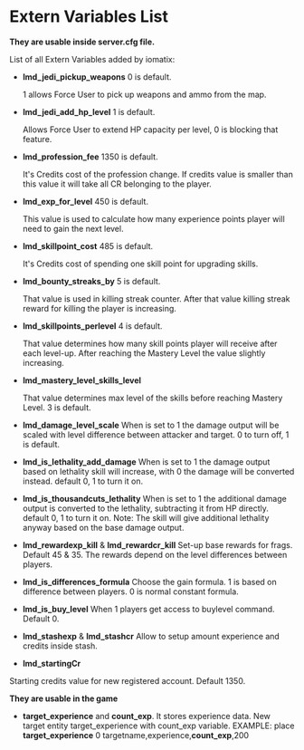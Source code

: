 # Extern Variables List
**They are usable inside server.cfg file.**

List of all Extern Variables added by iomatix:
- **lmd_jedi_pickup_weapons** 0 is default. 
  
  1 allows Force User to pick up weapons and ammo from the map. 
- **lmd_jedi_add_hp_level** 1 is default. 
  
  Allows Force User to extend HP capacity per level, 0 is blocking that feature.  
- **lmd_profession_fee** 1350 is default. 
  
  It's Credits cost of the profession change. If credits value is smaller than this value it will take all CR belonging to the player.
- **lmd_exp_for_level** 450 is default. 
  
  This value is used to calculate how many experience points player will need to gain the next level.
- **lmd_skillpoint_cost** 485 is default. 
  
  It's Credits cost of spending one skill point for upgrading skills. 
- **lmd_bounty_streaks_by** 5 is default. 
  
  That value is used in killing streak counter. After that value killing streak reward for killing the player is increasing.
- **lmd_skillpoints_perlevel** 4 is default. 

  That value determines how many skill points player will receive after each level-up. After reaching the Mastery Level the value slightly increasing. 
- **lmd_mastery_level_skills_level**
  
  That value determines max level of the skills before reaching Mastery Level. 3 is default. 
- **lmd_damage_level_scale** 
When is set to 1 the damage output will be scaled with level difference between attacker and target. 0 to turn off, 1 is default.

- **lmd_is_lethality_add_damage** 
When is set to 1 the damage output based on lethality skill will increase, with 0 the damage will be converted instead. default 0, 1 to turn it on.

- **lmd_is_thousandcuts_lethality** 
When is set to 1 the additional damage output is converted to the lethality, subtracting it from HP directly. default 0, 1 to turn it on. Note: The skill will give additional lethality anyway based on the base damage output.

- **lmd_rewardexp_kill** & **lmd_rewardcr_kill**
Set-up base rewards for frags. Default 45 & 35. The rewards depend on the level differences between players.

- **lmd_is_differences_formula**
Choose the gain formula. 1 is based on difference between players. 0 is normal constant formula.

- **lmd_is_buy_level**
When 1 players get access to buylevel command. Default 0.

- **lmd_stashexp** & **lmd_stashcr**
Allow to setup amount experience and credits inside stash.
- **lmd_startingCr**

Starting credits value for new registered account. Default 1350.

**They are usable in the game**

- **target_experience** and **count_exp**. It stores experience data.
New target entity target_experience with count_exp variable. EXAMPLE: place **target_experience** 0 targetname,experience,**count_exp**,200